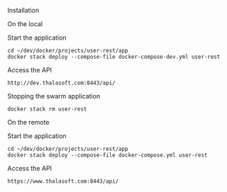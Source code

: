 Installation

On the local

Start the application
```
cd ~/dev/docker/projects/user-rest/app
docker stack deploy --compose-file docker-compose-dev.yml user-rest
```

Access the API
```
http://dev.thalasoft.com:8443/api/
```

Stopping the swarm application
```
docker stack rm user-rest
```

On the remote

Start the application
```
cd ~/dev/docker/projects/user-rest/app
docker stack deploy --compose-file docker-compose.yml user-rest
```

Access the API
```
https://www.thalasoft.com:8443/api/
```

